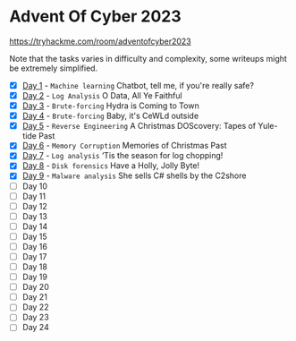 # Advent Of Cyber 2023

https://tryhackme.com/room/adventofcyber2023

Note that the tasks varies in difficulty and complexity, some writeups might be extremely simplified.

- [X] [Day 1](/writeups/aoc2023/day1/day1.md) - `Machine learning` Chatbot, tell me, if you're really safe?
- [X] [Day 2](/writeups/aoc2023/day2/day2.md) - `Log Analysis` O Data, All Ye Faithful
- [X] [Day 3](/writeups/aoc2023/day3/day3.md) - `Brute-forcing` Hydra is Coming to Town
- [X] [Day 4](/writeups/aoc2023/day4/day4.md) - `Brute-forcing` Baby, it's CeWLd outside
- [X] [Day 5](/writeups/aoc2023/day5/day5.md) - `Reverse Engineering` A Christmas DOScovery: Tapes of Yule-tide Past
- [X] [Day 6](/writeups/aoc2023/day6/day6.md) - `Memory Corruption` Memories of Christmas Past
- [X] [Day 7](/writeups/aoc2023/day7/day7.md) - `Log analysis` ‘Tis the season for log chopping!
- [X] [Day 8](/writeups/aoc2023/day8/day8.md) - `Disk forensics` Have a Holly, Jolly Byte!
- [X] [Day 9](/writeups/aoc2023/day9/day9.md) - `Malware analysis` She sells C# shells by the C2shore
- [ ] Day 10
- [ ] Day 11
- [ ] Day 12
- [ ] Day 13
- [ ] Day 14
- [ ] Day 15  
- [ ] Day 16
- [ ] Day 17
- [ ] Day 18
- [ ] Day 19
- [ ] Day 20
- [ ] Day 21
- [ ] Day 22
- [ ] Day 23
- [ ] Day 24